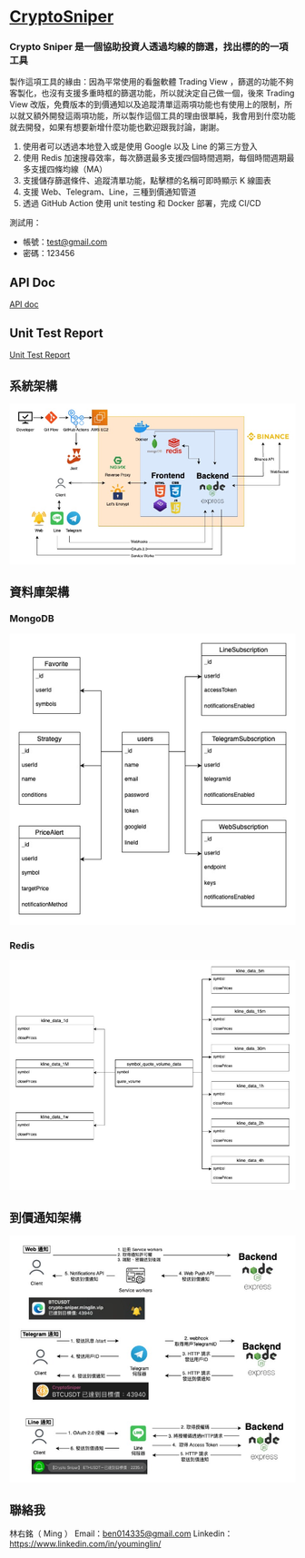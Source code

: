 # [CryptoSniper](https://crypto-sniper.minglin.vip/)

### Crypto Sniper 是一個協助投資人透過均線的篩選，找出標的的一項工具

製作這項工具的緣由：因為平常使用的看盤軟體 Trading View ，篩選的功能不夠客製化，也沒有支援多重時框的篩選功能，所以就決定自己做一個，後來 Trading View 改版，免費版本的到價通知以及追蹤清單這兩項功能也有使用上的限制，所以就又額外開發這兩項功能，所以製作這個工具的理由很單純，我會用到什麼功能就去開發，如果有想要新增什麼功能也歡迎跟我討論，謝謝。

1. 使用者可以透過本地登入或是使用 Google 以及 Line 的第三方登入
2. 使用 Redis 加速搜尋效率，每次篩選最多支援四個時間週期，每個時間週期最多支援四條均線（MA）
3. 支援儲存篩選條件、追蹤清單功能，點擊標的名稱可即時顯示 K 線圖表
4. 支援 Web、Telegram、Line，三種到價通知管道
5. 透過 GitHub Action 使用 unit testing 和 Docker 部署，完成 CI/CD

測試用：

- 帳號：test@gmail.com
- 密碼：123456

## API Doc

[API doc](https://crypto-sniper.minglin.vip/api-docs/#/)

## Unit Test Report

[Unit Test Report](https://minglin1995.github.io/CryptoSniper/coverage/lcov-report/)

## 系統架構

![系統架構圖](public/images/系統架構圖.jpg)

## 資料庫架構

### MongoDB

![MongoDB](public/images/資料庫.jpg)

### Redis

![Redis](public/images/redis架構.jpg)

## 到價通知架構

![到價通知架構](public/images/通知流程.jpg)

## 聯絡我

林右銘（ Ming ）
Email：ben014335@gmail.com
Linkedin：https://www.linkedin.com/in/youminglin/
